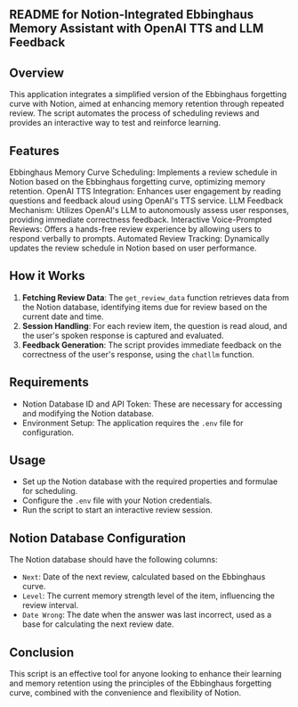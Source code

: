 ## README for Notion-Integrated Ebbinghaus Memory Assistant with OpenAI TTS and LLM Feedback

## Overview
This application integrates a simplified version of the Ebbinghaus forgetting curve with Notion, aimed at enhancing memory retention through repeated review. The script automates the process of scheduling reviews and provides an interactive way to test and reinforce learning.

## Features
Ebbinghaus Memory Curve Scheduling: Implements a review schedule in Notion based on the Ebbinghaus forgetting curve, optimizing memory retention.
OpenAI TTS Integration: Enhances user engagement by reading questions and feedback aloud using OpenAI's TTS service.
LLM Feedback Mechanism: Utilizes OpenAI's LLM to autonomously assess user responses, providing immediate correctness feedback.
Interactive Voice-Prompted Reviews: Offers a hands-free review experience by allowing users to respond verbally to prompts.
Automated Review Tracking: Dynamically updates the review schedule in Notion based on user performance.

## How it Works
1. **Fetching Review Data**: The `get_review_data` function retrieves data from the Notion database, identifying items due for review based on the current date and time.
2. **Session Handling**: For each review item, the question is read aloud, and the user's spoken response is captured and evaluated.
3. **Feedback Generation**: The script provides immediate feedback on the correctness of the user's response, using the `chatllm` function.

## Requirements
- Notion Database ID and API Token: These are necessary for accessing and modifying the Notion database.
- Environment Setup: The application requires the `.env` file for configuration.

## Usage
- Set up the Notion database with the required properties and formulae for scheduling.
- Configure the `.env` file with your Notion credentials.
- Run the script to start an interactive review session.

## Notion Database Configuration
The Notion database should have the following columns:
- `Next`: Date of the next review, calculated based on the Ebbinghaus curve.
- `Level`: The current memory strength level of the item, influencing the review interval.
- `Date Wrong`: The date when the answer was last incorrect, used as a base for calculating the next review date.

## Conclusion
This script is an effective tool for anyone looking to enhance their learning and memory retention using the principles of the Ebbinghaus forgetting curve, combined with the convenience and flexibility of Notion.